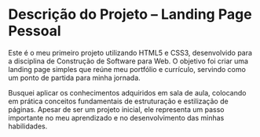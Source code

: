 
# Descrição do Projeto – Landing Page Pessoal

 Este é o meu primeiro projeto utilizando HTML5 e CSS3, desenvolvido para a disciplina de Construção de Software para Web. O objetivo foi criar uma landing page simples que reúne meu portfólio e currículo, servindo como um ponto de partida para minha jornada.

 Busquei aplicar os conhecimentos adquiridos em sala de aula, colocando em prática conceitos fundamentais de estruturação e estilização de páginas. Apesar de ser um projeto inicial, ele representa um passo importante no meu aprendizado e no desenvolvimento das minhas habilidades.

